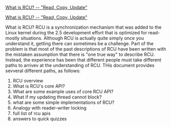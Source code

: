 [What is RCU?  --  "Read, Copy, Update"](https://www.kernel.org/doc/Documentation/RCU/whatisRCU.txt)

[What is RCU? -- "Read, Copy, Update"](https://01.org/linuxgraphics/gfx-docs/drm/RCU/whatisRCU.html)

What is RCU?
RCU is a synchronization mechanism that was added to the Linux kernel during the 2.5 development effort that is optimized for read-mostly situations. Although RCU is actually quite simply once you understand it, getting there can sometimes be a challenge. Part of the problem is that most of the past descriptions of RCU have been written with the mistaken assumption that there is "one true way" to describe RCU. Instead, the experience has been that different people must take different paths to arrivev at the understanding of RCU. THis document provides sevveral different paths, as follows:

1. RCU overview
2. What is RCU's core API?
3. What are some example uses of core RCU API?
4. What if my updating thread cannot block?
5. what are some simple implementations of RCU?
6. Analogy with reader-writer locking
7. full list of rcu apis
8. answers to quick quizzes

